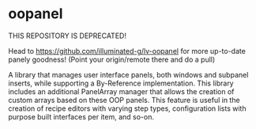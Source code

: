 # oopanel

THIS REPOSITORY IS DEPRECATED!

Head to https://github.com/illuminated-g/lv-oopanel for more up-to-date panely goodness! (Point your origin/remote there and do a pull)



A library that manages user interface panels, both windows and subpanel inserts, while supporting a By-Reference implementation. This library includes an additional PanelArray manager that allows the creation of custom arrays based on these OOP panels. This feature is useful in the creation of recipe editors with varying step types, configuration lists with purpose built interfaces per item, and so-on.
